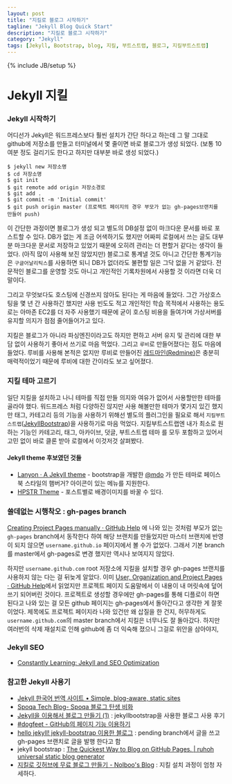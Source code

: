 ```yaml
---
layout: post
title: "지킬로 블로그 시작하기"
tagline: "Jekyll Blog Quick Start"
description: "지킬로 블로그 시작하기"
category: "Jekyll"
tags: [Jekyll, Bootstrap, blog, 지킬, 부트스트랩, 블로그, 지킬부트스트랩]
---
```

{% include JB/setup %}
# Jekyll 지킬


### Jekyll 시작하기
어디선가 Jekyll은 워드프레스보다 훨씬 설치가 간단 하다고 하는데 그 말 그대로 github에 저장소를 만들고 터미널에서 몇 줄이면 바로 블로그가 생성 되었다. (보통 10여분 정도 걸리기도 한다고 하지만 대부분 바로 생성 되었다.)

```
$ jekyll new 저장소명  
$ cd 저장소명
$ git init
$ git remote add origin 저장소경로
$ git add .
$ git commit -m 'Initial commit'
$ git push origin master (프로젝트 페이지의 경우 부모가 없는 gh-pages브랜치를 만들어 push)
```

이 간단한 과정이면 블로그가 생성 되고 별도의 DB설정 없이 마크다운 문서를 바로 포스트할 수 있다. DB가 없는 게 조금 어색하기도 했지만 어짜피 로컬에서 쓰는 글도 대부분 마크다운 문서로 저장하고 있었기 때문에 오히려 관리는 더 편할거 같다는 생각이 들었다. (아직 많이 사용해 보진 않았지만) 블로그로 통계낼 것도 아니고 간단한 통계기능은 `구글어날리틱스`를 사용하면 되니 DB가 없더라도 불편할 일은 그닥 없을 거 같았다. 전문적인 블로그를 운영할 것도 아니고 개인적인 기록차원에서 사용할 것 이라면 더욱 더 말이다.

그리고 무엇보다도 호스팅에 신경쓰지 않아도 된다는 게 마음에 들었다. 그간 가상호스팅을 몇 년 간 사용하긴 했지만 사용 빈도도 적고 개인적인 학습 목적에서 사용하는 용도로는 아마존 EC2를 더 자주 사용했기 때문에 굳이 호스팅 비용을 들여가며 가상서버를 유지할 의지가 점점 줄어들어가고 있다.

지킬은 블로그가 아니라 파싱엔진이라고도 하지만 편하고 서버 유지 및 관리에 대한 부담 없이 사용하기 좋아서 쓰기로 마음 먹었다. 그리고 `루비`로 만들어졌다는 점도 마음에 들었다. 루비를 사용해 본적은 없지만 루비로 만들어진 [레드마인(Redmine)](http://www.redmine.org/)은 충분히 매력적이었기 때문에 루비에 대한 간이라도 보고 싶어졌다.

### 지킬 테마 고르기
일단 지킬을 설치하고 나니 테마를 직접 만들 의지와 여유가 없어서 사용할만한 테마를 골라야 했다. 워드프레스 처럼 다양하진 않지만 사용 해볼만한 테마가 몇가지 있긴 했지만 태그, 카테고리 등의 기능을 사용하기 위해선 별도의 플러그인을 필요로 해서 `지킬부트스트랩`([JekyllBootstrap](http://jekyllbootstrap.com/))을 사용하기로 마음 먹었다.
지킬부트스트랩엔 내가 최소로 원하는 기능인 카테고리, 태그, 아카이브, 덧글, 부트스트랩 테마 를 모두 포함하고 있어서 고민 없이 바로 클론 받아 로컬에서 이것저것 살펴봤다.
 


#### Jekyll theme 후보였던 것들
 - [Lanyon · A Jekyll theme](http://lanyon.getpoole.com/) - bootstrap을 개발한 [@mdo](https://twitter.com/mdo) 가 만든 테마로 페이스북 스타일의 햄버거? 아이콘이 있는 메뉴를 지원한다.
 - [HPSTR Theme](http://mmistakes.github.io/hpstr-jekyll-theme/) - 포스트별로 배경이미지를 바꿀 수 있다.


### 쓸데없는 시행착오 : gh-pages branch
 [Creating Project Pages manually · GitHub Help](https://help.github.com/articles/creating-project-pages-manually) 에 나와 있는 것처럼 부모가 없는 `gh-pages` branch에서 동작한다 하여 해당 브랜치를 만들었지만 마스터 브랜치에 반영이 되지 않으면 `username.github.io` 페이지에서 볼 수가 없었다.
 그래서 기본 branch를 master에서 gh-pages로 변경 했지만 역시나 보여지지 않았다.

 하지만 `username.github.com` root 저장소에 지킬을 설치할 경우 gh-pages 브랜치를 사용하지 않는 다는 걸 뒤늦게 알았다. 이미 [User, Organization and Project Pages · GitHub Help](https://help.github.com/articles/user-organization-and-project-pages)에서 읽었지만 프로젝트 페이지 도움말에서 이 내용이 내 머릿속에 덮어쓰기 되어버린 것이다. 프로젝트로 생성할 경우에만 gh-pages를 통해 디플로이 하면 된다고 나와 있는 걸 모든 github 페이지는 gh-pages에서 돌아간다고 생각한 게 잘못이었다. 제목에도 프로젝트 페이지라 나와 있건만 왜 삽질을 한 건지, 허무하게도 `username.github.com`의 master branch에서 지킬은 너무나도 잘 돌아갔다. 하지만 여러번의 삭제 재설치로 인해 github에 좀 더 익숙해 졌으니 그걸로 위안을 삼아야지, 



### Jekyll SEO
 - [Constantly Learning: Jekyll and SEO Optimization](http://bretthard.in/2012/06/jekyll-and-seo-optimization/)


### 참고한 Jekyll 사용기
 - [Jekyll 한국어 번역 사이트 • Simple, blog-aware, static sites](http://svperstarz.github.io/jekyll-docs-ko/)
 - [Spoqa Tech Blog- Spoqa 블로그 탄생 비화](http://spoqa.github.io/2011/12/17/about-spoqa-blog-creation.html)
 - [Jekyll을 이용해서 블로그 만들기 (1)](http://devblog.croquis.com/ko/2012/05/22/1-jekyll-blog.html) : jekyllbootstrap을 사용한 블로그 사용 후기
 - [#dogfeet - GitHub의 페이지 기능 이용하기](http://dogfeet.github.io/articles/2012/github-pages.html)
 - [hello jekyll! jekyll-bootstrap 이용한 블로그](http://ohyecloudy.com/ddiary/2013/09/21/hello-jekyll/) : pending branch에서 글을 쓰고 gh-pages 브랜치로 글을 발행 한다고 함
 - jekyll bootstrap : [The Quickest Way to Blog on GitHub Pages. | ruhoh universal static blog generator](http://jekyllbootstrap.com/)
 - [지킬로 깃허브에 무료 블로그 만들기 - Nolboo's Blog](http://nolboo.github.io/blog/2013/10/15/free-blog-with-github-jekyll/) : 지킬 설치 과정이 엄청 자세하다.


